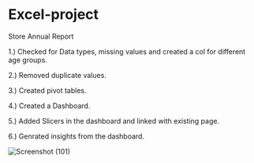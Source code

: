 # Excel-project
Store Annual Report


1.) Checked for Data types, missing values and created a col for different age groups.

2.) Removed duplicate values.

3.) Created pivot tables.

4.) Created a Dashboard.

5.) Added Slicers in the dashboard and linked with existing page.

6.) Genrated insights from the dashboard.






![Screenshot (101)](https://github.com/user-attachments/assets/25e0a605-528a-4882-a04d-c98fec1807fb)

